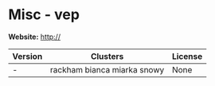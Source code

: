 # Misc - vep





**Website:** <http://>

| Version | Clusters | License |
| ------- | -------- | ------- |
| - | rackham bianca miarka snowy | None |

